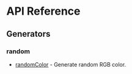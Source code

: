 # API Reference

## Generators

### random

* [randomColor](./generators/random.md) - Generate random RGB color.
